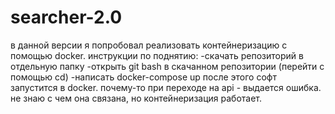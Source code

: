 # searcher-2.0
в данной версии я попробовал реализовать контейнеризацию с помощью docker.
инструкции по поднятию:
-скачать репозиторий в отдельную папку
-открыть git bash в скачанном репозитории (перейти с помощью cd)
-написать docker-compose up
после этого софт запустится в docker. почему-то при переходе на api - выдается ошибка. не знаю с чем она связана, но контейнеризация работает.
